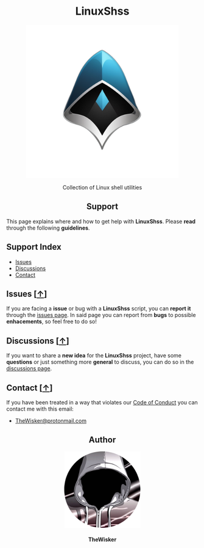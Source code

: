 <h1 align="center">LinuxShss</h1>
<div align="center">
    <a href="https://github.com/TheWisker/LinuxShss">
        <img width="400" src="./assets/logo.png">
    </a>
</div>
<p align="center">Collection of Linux shell utilities</p>

<h2 align="center">Support</h2>

This page explains where and how to get help with **LinuxShss**.
Please **read** through the following **guidelines**.

## Support Index

- [Issues][issues-hook]
- [Discussions][discussions-hook]
- [Contact][contact-hook]

## Issues [[↑][index]]

If you are facing a **issue** or bug with a **LinuxShss** script, you can **report it** through the [issues page][issues].
In said page you can report from **bugs** to possible **enhacements**, so feel free to do so!

## Discussions [[↑][index]]

If you want to share a **new idea** for the **LinuxShss** project, have some **questions** or just something more **general** to discuss, you can do so in the [discussions page][discussions].

## Contact [[↑][index]]

If you have been treated in a way that violates our [Code of Conduct][coc] you can contact me with this email:

- TheWisker@protonmail.com

<h2 align="center">Author</h2>
<div align="center">
    <a href="https://github.com/TheWisker">
        <img width="200" height="200" src="./assets/profile.png"></img>
    </a>
</div>
<h4 align="center">TheWisker</h4>

[index]: https://github.com/TheWisker/LinuxShss/blob/master/SUPPORT.md#support-index
[issues-hook]: https://github.com/TheWisker/LinuxShss/blob/master/SUPPORT.md#issues-
[discussions-hook]: https://github.com/TheWisker/LinuxShss/blob/master/SUPPORT.md#discussions-
[contact-hook]: https://github.com/TheWisker/LinuxShss/blob/master/SUPPORT.md#contact-
[issues]: https://github.com/TheWisker/LinuxShss/issues
[discussions]: https://github.com/TheWisker/LinuxShss/discussions
[coc]: ./.github/CODE_OF_CONDUCT.md